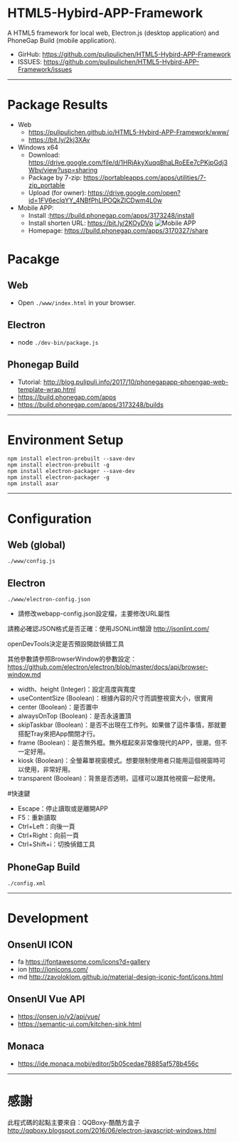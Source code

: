 # HTML5-Hybird-APP-Framework

A HTML5 framework for local web, Electron.js (desktop application) and PhoneGap Build (mobile application).
    
- GirHub: https://github.com/pulipulichen/HTML5-Hybird-APP-Framework
- ISSUES: https://github.com/pulipulichen/HTML5-Hybird-APP-Framework/issues

----

# Package Results
- Web 
    * https://pulipulichen.github.io/HTML5-Hybird-APP-Framework/www/ 
    * https://bit.ly/2kj3XAv
- Windows x64
    * Download: https://drive.google.com/file/d/1HRjAkyXuqqBhaLRoEEe7cPKjpGdj3Wbv/view?usp=sharing
    * Package by 7-zip: https://portableapps.com/apps/utilities/7-zip_portable
    * Upload (for owner): https://drive.google.com/open?id=1FV6eclqYY_4NBfPhLlPOQkZlCDwm4L0w
- Mobile APP: 
    * Install :https://build.phonegap.com/apps/3173248/install 
    * Install shorten URL: https://bit.ly/2KOyDVp
      ![Mobile APP](https://chart.googleapis.com/chart?chs=116x116&cht=qr&chl=https://build.phonegap.com/apps/3173248/install/sexhpewxSToEta1DLsUm&chld=L|1&choe=UTF-8)
    * Homepage: https://build.phonegap.com/apps/3170327/share

# Pacakge

## Web
- Open `./www/index.html` in your browser.

## Electron
- node `./dev-bin/package.js`

## Phonegap Build
- Tutorial: http://blog.pulipuli.info/2017/10/phonegapapp-phoengap-web-template-wrap.html
- https://build.phonegap.com/apps
- https://build.phonegap.com/apps/3173248/builds

----

# Environment Setup

````
npm install electron-prebuilt --save-dev
npm install electron-prebuilt -g
npm install electron-packager --save-dev
npm install electron-packager -g
npm install asar
````

----

# Configuration

## Web (global)

`./www/config.js`

## Electron

`./www/electron-config.json`

- 請修改webapp-config.json設定檔，主要修改URL屬性

請務必確認JSON格式是否正確：使用JSONLint驗證 http://jsonlint.com/

openDevTools決定是否預設開啟偵錯工具

其他參數請參照BrowserWindow的參數設定：
https://github.com/electron/electron/blob/master/docs/api/browser-window.md

* width、height (Integer)：設定高度與寬度
* useContentSize (Boolean)：根據內容的尺寸而調整視窗大小，很實用
* center (Boolean)：是否置中
* alwaysOnTop (Boolean)：是否永遠置頂
* skipTaskbar (Boolean)：是否不出現在工作列。如果做了這件事情，那就要搭配Tray來把App關閉才行。
* frame (Boolean)：是否無外框。無外框起來非常像現代的APP，很潮，但不一定好用。
* kiosk (Boolean)：全螢幕單視窗模式。想要限制使用者只能用這個視窗時可以使用，非常好用。
* transparent (Boolean)：背景是否透明，這樣可以跟其他視窗一起使用。

#快速鍵
* Escape：停止讀取或是離開APP
* F5：重新讀取
* Ctrl+Left：向後一頁
* Ctrl+Right：向前一頁
* Ctrl+Shift+i：切換偵錯工具

## PhoneGap Build

`./config.xml`

----

# Development

## OnsenUI ICON

- fa https://fontawesome.com/icons?d=gallery
- ion http://ionicons.com/
- md http://zavoloklom.github.io/material-design-iconic-font/icons.html

## OnsenUI Vue API

- https://onsen.io/v2/api/vue/
- https://semantic-ui.com/kitchen-sink.html

## Monaca

- https://ide.monaca.mobi/editor/5b05cedae78885af578b456c

----

# 感謝

此程式碼的起點主要來自：QQBoxy-酷酷方盒子
http://qqboxy.blogspot.com/2016/06/electron-javascript-windows.html
